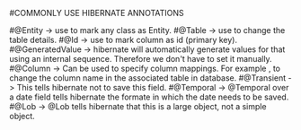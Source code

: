 #COMMONLY USE HIBERNATE ANNOTATIONS

#@Entity -> use to mark any class as Entity.
#@Table -> use to change the table details.
#@Id -> use to mark column as id (primary key).
#@GeneratedValue -> hibernate will automatically generate values for that using an internal sequence. Therefore we don't have to set it manually.
#@Column -> Can be used to specify column mappings. For example , to change the column name in the associated table in database.
#@Transient -> This tells hibernate not to save this field.
#@Temporal -> @Temporal over a date field tells hibernate the formate in which the date needs to be saved.
#@Lob -> @Lob tells hibernate that this is a large object, not a simple object.


